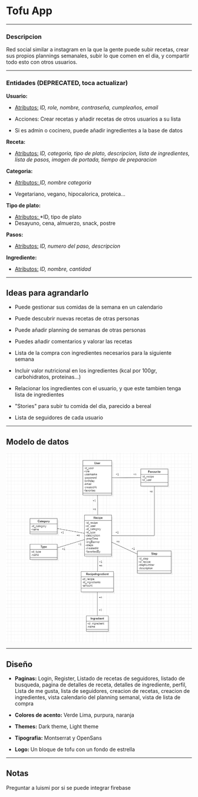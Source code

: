 # Tofu App

---

### Descripcion

Red social similar a instagram en la que la gente puede subir recetas, crear sus propios plannings semanales, subir lo que comen en el dia, y compartir todo esto con otros usuarios.

--- 

### Entidades (DEPRECATED, toca actualizar)

**Usuario:**

- <u>Atributos:</u> *ID, role, nombre, contraseña, cumpleaños, email*

- Acciones: Crear recetas y añadir recetas de otros usuarios a su lista

- Si es admin o cocinero, puede añadir ingredientes a la base de datos

**Receta:**

- <u>Atributos:</u>  *ID, categoria, tipo de plato, descripcion, lista de ingredientes, lista de pasos, imagen de portada, tiempo de preparacion*

**Categoria:**

- <u>Atributos: </u>*ID, nombre categoria*

- Vegetariano, vegano, hipocalorica, proteica...

**Tipo de plato:**

- <u>Atributos: </u> *ID, tipo de plato
- Desayuno, cena, almuerzo, snack, postre

**Pasos:**

- <u>Atributos:</u>  *ID, numero del paso, descripcion*

**Ingrediente:**

- <u>Atributos:</u>  *ID, nombre, cantidad*

---

## Ideas para agrandarlo

- Puede gestionar sus comidas de la semana en un calendario

- Puede descubrir nuevas recetas de otras personas

- Puede añadir planning de semanas de otras personas

- Puedes añadir comentarios y valorar las recetas

- Lista de la compra con ingredientes necesarios para la siguiente semana

- Incluir valor nutricional en los ingredientes (kcal por 100gr, carbohidratos, proteinas...) 

- Relacionar los ingredientes con el usuario, y que este tambien tenga lista de ingredientes

- "Stories" para subir tu comida del dia, parecido a bereal

- Lista de seguidores de cada usuario

---

## Modelo de datos

![bad9b28c9e39fd4018d70d074d637f9d2ef3cfcd.png](assets/186d88715baf35fc15063b7da33a85bf45612557.png)

---

## Diseño

- **Paginas:** Login, Register, Listado de recetas de seguidores, listado de busqueda, pagina de detalles de receta, detalles de ingrediente, perfil, Lista de me gusta, lista de seguidores, creacion de recetas, creacion de ingredientes, vista calendario del planning semanal, vista de lista de compra

- **Colores de acento:** Verde Lima, purpura, naranja

- **Themes:** Dark theme, Light theme

- **Tipografia:** Montserrat y OpenSans

- **Logo:** Un bloque de tofu con un fondo de estrella

---

## Notas

Preguntar a luismi por si se puede integrar firebase
